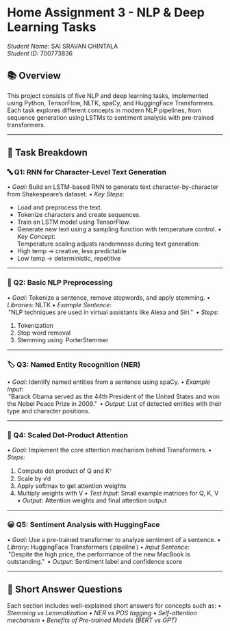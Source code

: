 # Home Assignment 3 - NLP & Deep Learning Tasks

*Student Name:* SAI SRAVAN CHINTALA  
*Student ID:* 700773836

## 📚 Overview

This project consists of five NLP and deep learning tasks, implemented using Python, TensorFlow, NLTK, spaCy, and HuggingFace Transformers. Each task explores different concepts in modern NLP pipelines, from sequence generation using LSTMs to sentiment analysis with pre-trained transformers.

---

## 🧠 Task Breakdown

### 🔤 Q1: RNN for Character-Level Text Generation

•⁠  ⁠*Goal*: Build an LSTM-based RNN to generate text character-by-character from Shakespeare’s dataset.
•⁠  ⁠*Key Steps*:
  - Load and preprocess the text.
  - Tokenize characters and create sequences.
  - Train an LSTM model using TensorFlow.
  - Generate new text using a sampling function with temperature control.
•⁠  ⁠*Key Concept*:  
  Temperature scaling adjusts randomness during text generation:
  - High temp → creative, less predictable
  - Low temp → deterministic, repetitive

---

### 🧼 Q2: Basic NLP Preprocessing

•⁠  ⁠*Goal*: Tokenize a sentence, remove stopwords, and apply stemming.
•⁠  ⁠*Libraries*: NLTK
•⁠  ⁠*Example Sentence*:  
  ⁠ "NLP techniques are used in virtual assistants like Alexa and Siri." ⁠
•⁠  ⁠*Steps*:
  1. Tokenization  
  2. Stop word removal  
  3. Stemming using ⁠ PorterStemmer ⁠

---

### 🏷️ Q3: Named Entity Recognition (NER)

•⁠  ⁠*Goal*: Identify named entities from a sentence using spaCy.
•⁠  ⁠*Example Input*:  
  ⁠ "Barack Obama served as the 44th President of the United States and won the Nobel Peace Prize in 2009." ⁠
•⁠  ⁠*Output*: List of detected entities with their type and character positions.

---

### 🧮 Q4: Scaled Dot-Product Attention

•⁠  ⁠*Goal*: Implement the core attention mechanism behind Transformers.
•⁠  ⁠*Steps*:
  1. Compute dot product of Q and Kᵀ
  2. Scale by √d
  3. Apply softmax to get attention weights
  4. Multiply weights with V
•⁠  ⁠*Test Input*: Small example matrices for Q, K, V
•⁠  ⁠*Output*: Attention weights and final attention output

---

### 😀 Q5: Sentiment Analysis with HuggingFace

•⁠  ⁠*Goal*: Use a pre-trained transformer to analyze sentiment of a sentence.
•⁠  ⁠*Library*: HuggingFace Transformers (⁠ pipeline ⁠)
•⁠  ⁠*Input Sentence*:  
  ⁠ "Despite the high price, the performance of the new MacBook is outstanding." ⁠
•⁠  ⁠*Output*: Sentiment label and confidence score

---

## 📌 Short Answer Questions

Each section includes well-explained short answers for concepts such as:
•⁠  ⁠*Stemming vs Lemmatization*
•⁠  ⁠*NER vs POS tagging*
•⁠  ⁠*Self-attention mechanism*
•⁠  ⁠*Benefits of Pre-trained Models (BERT vs GPT)*

